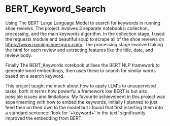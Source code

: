 # BERT_Keyword_Search
Using The BERT Large Language Model to search for keywords in running shoe reviews. The project involves 3 separate notebooks: collection, processing, and the main keywords algorithm. In the collection stage, I used the requests module and beautiful soup to scrape all of the shoe reviews on https://www.runningshoesguru.com/. The processing stage involved taking the html for each review and extracting features like the title, date, and review body. 

Finally The BERT_Keywords notebook utilises the BERT NLP framework to generate word embeddings, then uses these to search for similar words based on a search keyword.

This project taught me much about how to apply LLM's to unsupervised tasks, both in terms how powerful a framework like BERT is but also possible issues and limitations. My favourite achievement in this project was experimenting with how to embed the keywords, initially I planned to just feed then on their own to the model but I found that first inserting them into a standard sentence: 'look for '+keyword+' in the text' significantly improved the embedding from BERT.
